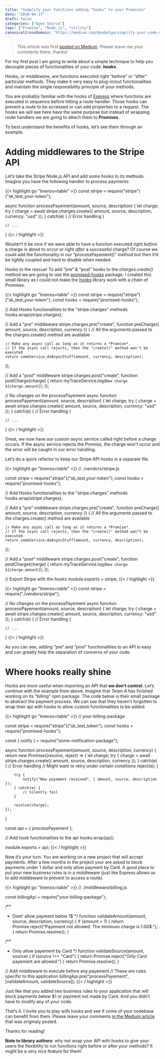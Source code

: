 ```yaml
---
title: "Simplify your functions adding “hooks” to your Promises"
date: "2018-04-17"
draft: false
categories: ["Open Source"]
tags: ["Promise", "Node.js", "utility"]
canonicalCrossDomain: "https://medium.com/@sebelga/simplify-your-code-adding-hooks-to-your-promises-9e1483662dfa"
---
```


> This article was first [posted on Medium](https://medium.com/@sebelga/simplify-your-code-adding-hooks-to-your-promises-9e1483662dfa). Please leave me your comments there, thanks!

For my first post I am going to write about a simple technique to help you decouple pieces of functionalities of your code: **hooks**.

Hooks, or _middleware_, are functions executed right “before” or “after” particular methods. They make it very easy to plug-in/out functionalities and maintain the single responsibility principle of your methods.

You are probably familiar with the hooks of [Express](https://www.npmjs.com/package/express) where functions are executed in sequence before hitting a route handler. Those hooks can prevent a route to be accessed or can add properties to a request. The hooks we will see here have the same purpose but instead of wrapping route handlers we are going to attach them to **Promises**.

To best understand the benefits of hooks, let’s see them through an example.

# Adding middlewares to the Stripe API

Let’s take the Stripe Node.js API and add some hooks to its methods.
Imagine you have the following handler to process payments:

{{< highlight go "linenos=table" >}}
const stripe = require("stripe")("sk_test_your-token");

async function processPayement(amount, source, description) {
    let charge;
    try {
        charge = await stripe.charges.create({
            amount,
            source,
            description,
            currency: "usd"
        });
    } catch(e) {
        // Error handling
    }

    // ...
}
{{< / highlight >}}

Wouldn’t it be nice if we were able to have a function executed right _before_ a charge is about to occur or right _after_ a successful charge? Of course we could add the functionality in our “processPayement()” method but then it’d be tightly coupled and hard to disable when needed.

Hooks to the rescue! To add “pre” & “post” hooks to the _charges.create()_ method we are going to use the [promised-hooks](https://www.npmjs.com/package/promised-hooks) package. I created this small library as I could not make the [hooks](https://www.npmjs.com/package/hooks) library work with a _chain_ of Promises.

{{< highlight go "linenos=table" >}}
const stripe = require("stripe")("sk_test_your-token");
const hooks = require("promised-hooks");

// Add Hooks functionalities to the "stripe.charges" methods
hooks.wrap(stripe.charges);

// Add a "pre" middleware
stripe.charges.pre("create", function preCharge({ amount, source, description, currency }) {
    // All the arguments passed to the charges.create() method are available

    // Make any async call as long as it returns a *Promise*.
    // If the async call rejects, then the "create()" method won't be executed
    return someService.doAsyncStuff(amount, currency, description);
});

// Add a "post" middleware
stripe.charges.post("create", function postCharge(charge) {
    return myTraceService.log(`New charge ${charge.amount}`);
});

// No changes on the processPayement
async function processPayement(amount, source, description) {
    let charge;
    try {
        charge = await stripe.charges.create({
            amount,
            source,
            description,
            currency: "usd"
        });
    } catch(e) {
        // Error handling
    }

    // ...
}
{{< / highlight >}}

Great, we now have our custom async service called right before a charge occurs. If the async service rejects the Promise, the charge won’t occur and the error will be caught in our error handling.

Let’s do a quick refactor to keep our Stripe API hooks in a separate file.

{{< highlight go "linenos=table" >}}
// ./vendors/stripe.js

const stripe = require("stripe")("sk_test_your-token");
const hooks = require("promised-hooks");

// Add Hooks functionalities to the "stripe.charges" methods
hooks.wrap(stripe.charges);

// Add a "pre" middleware
stripe.charges.pre("create", function preCharge({ amount, source, description, currency }) {
    // All the arguments passed to the charges.create() method are available

    // Make any async call as long as it returns a *Promise*.
    // If the async call rejects, then the "create()" method won"t be executed
    return someService.doAsyncStuff(amount, currency, description);
});

// Add a "post" middleware
stripe.charges.post("create", function postCharge(charge) {
    return myTraceService.log(`New charge ${charge.amount}`);
});

// Export Stripe with the hooks
module.exports = stripe;
{{< / highlight >}}

{{< highlight go "linenos=table" >}}
const stripe = require("./vendors/stripe");

// No changes on the processPayement
async function processPayement(amount, source, description) {
    let charge;
    try {
        charge = await stripe.charges.create({
            amount,
            source,
            description,
            currency: "usd"
        });
    } catch(e) {
        // Error handling
    }

    // ...
}
{{< / highlight >}}

As you can see, adding “pre” and “post” functionalities to an API is easy and can greatly help the separation of concerns of your code.

# Where hooks really shine

Hooks are more useful when importing an API that **we don’t control**. Let’s continue with the example from above. Imagine that _Team A_ has finished working on its “billing” npm package. 
The code below is their small package to abstract the payment process. We can see that they haven’t forgotten to wrap their api with hooks to allow custom functionalities to be added.

{{< highlight go "linenos=table" >}}
// your-billing-package

const stripe = require("stripe")("sk_test_token");
const hooks = require("promised-hooks");

const { notify } = require("some-notification-package");

async function processPayement(amount, source, description, currency) {
    return new Promise((resolve, reject) => {
        let charge;
        try {
            charge = await stripe.charges.create({
                amount,
                source,
                description,
                currency
            });
        } catch(e) {
            // Error handling
            // Might want to retry under certain conditions
            reject(e);
        }

        try {
            notify("New payement received", { amount, source, description });
        } catch(e) {
            // Silently fail
        }

        resolve(charge);
    });
}

const api = {
  processPayement
};

// Add hook functionalities to the api
hooks.wrap(api);

module.exports = api;
{{< / highlight >}}

Now it’s your turn. You are working on a new project that will accept payments. After a few months in the project your are asked to block payments under 1 dollar and only allow payment by Card.
A good place to put your new business rules is in a middleware (just like Express allows us to add middleware to prevent to access a route).

{{< highlight go "linenos=table" >}}
// ./middleware/billing.js

const billingApi = require("your-billing-package");

/**
 * Dont' allow payment below 1$
 */
function validateAmount(amount, source, description, currency) {
    if (amount < 1) {
        return Promise.reject("Payement not allowed. The minimum charge is 1.00$.");
    }
    return Promise.resolve();
}

/**
 * Only allow payement by Card
 */
function validateSource(amount, source) {
    if (source !== "Card") {
        return Promise.reject("Only Card payement are allowed.")
    }
    return Promise.resolve();
}

// Add middleware to execute before any payement
// These are rules specific to this application
billingApi.pre("processPayement", [validateAmount, validateSource]);
{{< / highlight >}}

Just like that you added two business rules to your application that will block payments below $1 or payment not made by Card. And you didn’t have to modify any of your code.

That’s it. I invite you to play with hooks and see if some of your codebase can benefit from them. Please leave your comments [in the Medium article](https://medium.com/@sebelga/simplify-your-code-adding-hooks-to-your-promises-9e1483662dfa) that was originaly posted.

Thanks for reading!

**Note to library authors**: why not wrap your API with hooks to give your users the flexibility to run functions right before or after your methods?
It might be a very nice feature for them!
